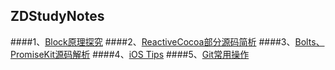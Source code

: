 ## ZDStudyNotes
####1、[Block原理探究](https://github.com/faimin/ZDStudyNotes/blob/master/Notes/Block/Block%E5%8E%9F%E7%90%86%E6%8E%A2%E7%A9%B6.md)
####2、[ReactiveCocoa部分源码简析](https://github.com/faimin/ZDStudyNotes/blob/master/Notes/OPenSourceAnalyze/ReactiveCocoa%E9%83%A8%E5%88%86%E6%BA%90%E7%A0%81%E7%AE%80%E6%9E%90.md)
####3、[Bolts、PromiseKit源码解析](https://github.com/faimin/ZDStudyNotes/blob/master/Notes/OPenSourceAnalyze/Bolts%E3%80%81PromiseKit%E6%BA%90%E7%A0%81%E7%AE%80%E6%9E%90.md)
####4、[iOS Tips](https://github.com/faimin/ZDStudyNotes/blob/master/Notes/Tips/iOS%20Tips.md)
####5、[Git常用操作](https://github.com/faimin/ZDStudyNotes/blob/master/Notes/Git/Git%E5%B8%B8%E7%94%A8%E6%93%8D%E4%BD%9C.md)


